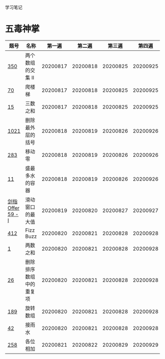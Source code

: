 学习笔记

# 五毒神掌

题号 | 名称 | 第一遍 | 第二遍 | 第三遍 | 第四遍
---|---|---|---|---|---
[350](https://leetcode-cn.com/problems/intersection-of-two-arrays-ii/) | 两个数组的交集 II | 20200817 | 20200818 | 20200825 | 20200925
[70](https://leetcode-cn.com/problems/climbing-stairs/) | 爬楼梯 | 20200817 | 20200818 | 20200825 | 20200925
[15](https://leetcode-cn.com/problems/3sum/solution/san-shu-zhi-he-by-leetcode-solution/) | 三数之和 | 20200817 | 20200818 | 20200825 | 20200925
[1021](https://leetcode-cn.com/problems/remove-outermost-parentheses/) | 删除最外层的括号 | 20200818 | 20200819 | 20200826 | 20200926
[283](https://leetcode-cn.com/problems/move-zeroes/) | 移动零 | 20200818 | 20200819 | 20200826 | 20200926
[11](https://leetcode-cn.com/problems/container-with-most-water/) | 盛最多水的容器 | 20200818 | 20200819 | 20200826 | 20200926
[剑指 Offer 59 - I](https://leetcode-cn.com/problems/hua-dong-chuang-kou-de-zui-da-zhi-lcof/) | 滑动窗口的最大值 | 20200819 | 20200820 | 20200827 | 20200927
[412](https://leetcode-cn.com/problems/fizz-buzz/) | Fizz Buzz | 20200820 | 20200821 | 20200828 | 20200928
[1](https://leetcode-cn.com/problems/two-sum/) | 两数之和 | 20200820 | 20200821 | 20200828 | 20200928
[26](https://leetcode-cn.com/problems/remove-duplicates-from-sorted-array/) | 删除排序数组中的重复项 | 20200820 | 20200821 | 20200828 | 20200928
[189](https://leetcode-cn.com/problems/rotate-array/) | 旋转数组 | 20200820 | 20200821 | 20200828 | 20200928
[42](https://leetcode-cn.com/problems/trapping-rain-water/) | 接雨水 | 20200820 | 20200821 | 20200828 | 20200928
[258](https://leetcode-cn.com/problems/add-digits/) | 各位相加 | 20200821 | 20200822 | 20200829 | 20200929